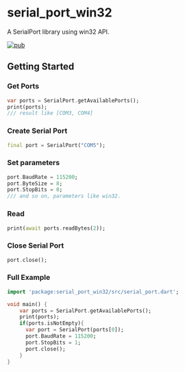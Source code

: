 # serial_port_win32

A SerialPort library using win32 API.

[![pub](https://img.shields.io/pub/v/serial_port_win32?color=blue)](https://pub.dev/packages/serial_port_win32)

## Getting Started

### Get Ports

```dart
var ports = SerialPort.getAvailablePorts();
print(ports);
/// result like [COM3, COM4]
```

### Create Serial Port

```dart
final port = SerialPort("COM5");
```

### Set parameters

```dart
port.BaudRate = 115200;
port.ByteSize = 8;
port.StopBits = 0;
/// and so on, parameters like win32.
```

### Read

```dart
print(await ports.readBytes(2));
```

### Close Serial Port

```dart
port.close();
```

### Full Example

```dart
import 'package:serial_port_win32/src/serial_port.dart';

void main() {
    var ports = SerialPort.getAvailablePorts();
    print(ports);
    if(ports.isNotEmpty){
      var port = SerialPort(ports[0]);
      port.BaudRate = 115200;
      port.StopBits = 1;
      port.close();
    }
}
```
